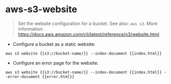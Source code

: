 # aws-s3-website

> Set the website configuration for a bucket.
> See also: `aws s3`.
> More information: <https://docs.aws.amazon.com/cli/latest/reference/s3/website.html>.

- Configure a bucket as a static website:

`aws s3 website {{s3://bucket-name/}} --index-document {{index.html}}`

- Configure an error page for the website:

`aws s3 website {{s3://bucket-name/}} --index-document {{index.html}} --error-document {{error.html}}`

